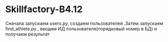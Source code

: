 # Skillfactory-B4.12
Сначала запускаем users.py, создаем пользователей .Затем запускаем find_athlete.py , вводим ИД пользователя(порядковый номер в БД) и получаем результат
